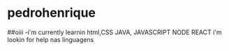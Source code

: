 # pedrohenrique
##oiii
-i'm currently learnin html,CSS JAVA, JAVASCRIPT NODE REACT
i'm lookin for help nas linguagens
